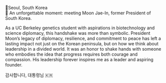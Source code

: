 
📍Seoul, South Korea  
🤝 An unforgettable moment: meeting Moon Jae-In, former President of South Korea.

As a UC Berkeley genetics student with aspirations in biotechnology and science diplomacy, this handshake was more than symbolic. President Moon’s legacy of diplomacy, resilience, and commitment to peace has left a lasting impact not just on the Korean peninsula, but on how we think about leadership in a divided world. It was an honor to shake hands with someone who embodies the idea that progress requires both courage and compassion. His leadership forever inspires me as a leader and aspiring founder.




감사합니다, 대통령님 🇰🇷

